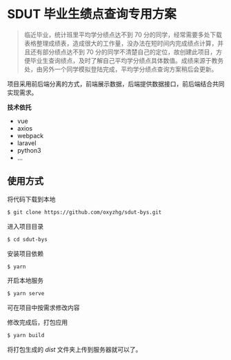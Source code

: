 # SDUT 毕业生绩点查询专用方案

> 临近毕业，统计班里平均学分绩点达不到 70 分的同学，经常需要多处下载表格整理成绩表，造成很大的工作量，没办法在短时间内完成绩点计算，并且还有部分绩点达不到 70 分的同学不清楚自己的定位，故创建此项目，方便毕业生查询绩点，及时了解自己平均学分绩点具体数值。成绩来源于教务处，由另外一个同学模拟登陆完成，平均学分绩点查询方案稍后会更新。

项目采用前后端分离的方式，前端展示数据，后端提供数据接口，前后端结合共同实现需求。

**技术依托**

- vue
- axios
- webpack
- laravel
- python3
- ...

## 使用方式

将代码下载到本地

```bash
$ git clone https://github.com/oxyzhg/sdut-bys.git
```

进入项目目录

```bash
$ cd sdut-bys
```

安装项目依赖

```bash
$ yarn
```

开启本地服务

```bash
$ yarn serve
```

可在项目中按需求修改内容

修改完成后，打包应用

```bash
$ yarn build
```

将打包生成的 _dist_ 文件夹上传到服务器就可以了。
